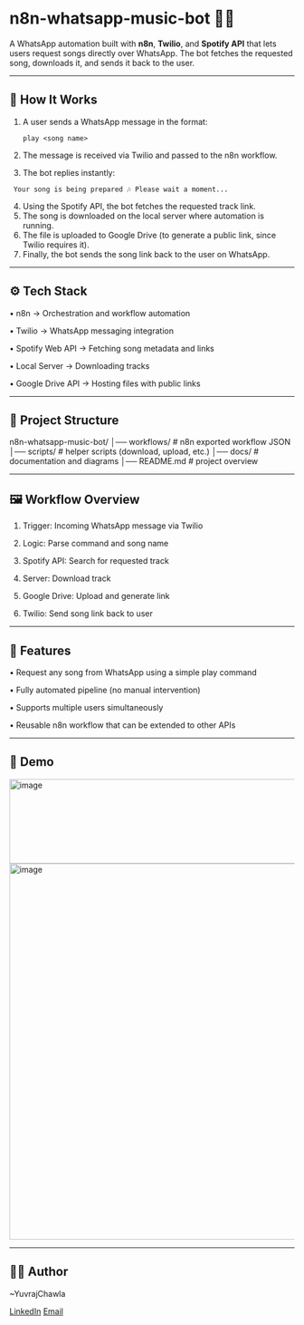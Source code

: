 # n8n-whatsapp-music-bot 🎵🤖  

A WhatsApp automation built with **n8n**, **Twilio**, and **Spotify API** that lets users request songs directly over WhatsApp. The bot fetches the requested song, downloads it, and sends it back to the user.  

---

## 🚀 How It Works  

1. A user sends a WhatsApp message in the format:  
   ```text
   play <song name>
   
2. The message is received via Twilio and passed to the n8n workflow.
   
3. The bot replies instantly:
  ```text
   Your song is being prepared 🎶 Please wait a moment...
```
4. Using the Spotify API, the bot fetches the requested track link.
5. The song is downloaded on the local server where automation is running.
6. The file is uploaded to Google Drive (to generate a public link, since Twilio requires it).
7. Finally, the bot sends the song link back to the user on WhatsApp.

---

## ⚙️ Tech Stack

• n8n → Orchestration and workflow automation

• Twilio → WhatsApp messaging integration

• Spotify Web API → Fetching song metadata and links

• Local Server → Downloading tracks

• Google Drive API → Hosting files with public links

---

## 📂 Project Structure

n8n-whatsapp-music-bot/
│── workflows/        # n8n exported workflow JSON
│── scripts/          # helper scripts (download, upload, etc.)
│── docs/             # documentation and diagrams
│── README.md         # project overview

---

## 🖼️ Workflow Overview

1. Trigger: Incoming WhatsApp message via Twilio

2. Logic: Parse command and song name

3. Spotify API: Search for requested track

4. Server: Download track

5. Google Drive: Upload and generate link

6. Twilio: Send song link back to user

---

## 🌟 Features

• Request any song from WhatsApp using a simple play <song> command

• Fully automated pipeline (no manual intervention)

• Supports multiple users simultaneously

• Reusable n8n workflow that can be extended to other APIs

---

## 📸 Demo

<img width="882" height="149" alt="image" src="https://github.com/user-attachments/assets/00bb89ad-2e46-45b1-852b-5b2feeed8878" />

<img width="1552" height="664" alt="image" src="https://github.com/user-attachments/assets/e3ac2923-0c09-4075-8c78-dd6ccf0764e7" />

---
## 🧑‍💻 Author

~YuvrajChawla

[LinkedIn](https://www.linkedin.com/in/ycnomore/)
[Email](yuvrajchawla.work@gmail.com)



